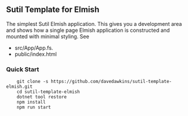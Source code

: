 ## Sutil Template for Elmish

The simplest Sutil Elmish application. This gives you a development area and shows how a single page Elmish application is constructed and mounted with minimal styling. See
- src/App/App.fs.
- public/index.html

### Quick Start

```
    git clone -s https://github.com/davedawkins/sutil-template-elmish.git
    cd sutil-template-elmish
    dotnet tool restore
    npm install
    npm run start
```
